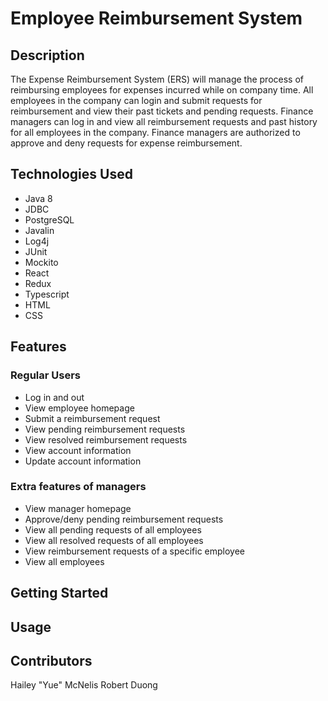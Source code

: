 # Employee Reimbursement System

## Description

The Expense Reimbursement System (ERS) will manage the process of reimbursing employees for expenses incurred while on company time. All employees in the company can login and submit requests for reimbursement and view their past tickets and pending requests. Finance managers can log in and view all reimbursement requests and past history for all employees in the company. Finance managers are authorized to approve and deny requests for expense reimbursement.

## Technologies Used

- Java 8
- JDBC
- PostgreSQL
- Javalin
- Log4j
- JUnit
- Mockito
- React
- Redux
- Typescript
- HTML
- CSS

## Features

### Regular Users

- Log in and out
- View employee homepage
- Submit a reimbursement request
- View pending reimbursement requests
- View resolved reimbursement requests
- View account information
- Update account information

### Extra features of managers

- View manager homepage
- Approve/deny pending reimbursement requests
- View all pending requests of all employees
- View all resolved requests of all employees
- View reimbursement requests of a specific employee
- View all employees

## Getting Started



## Usage



## Contributors

Hailey "Yue" McNelis
Robert Duong
